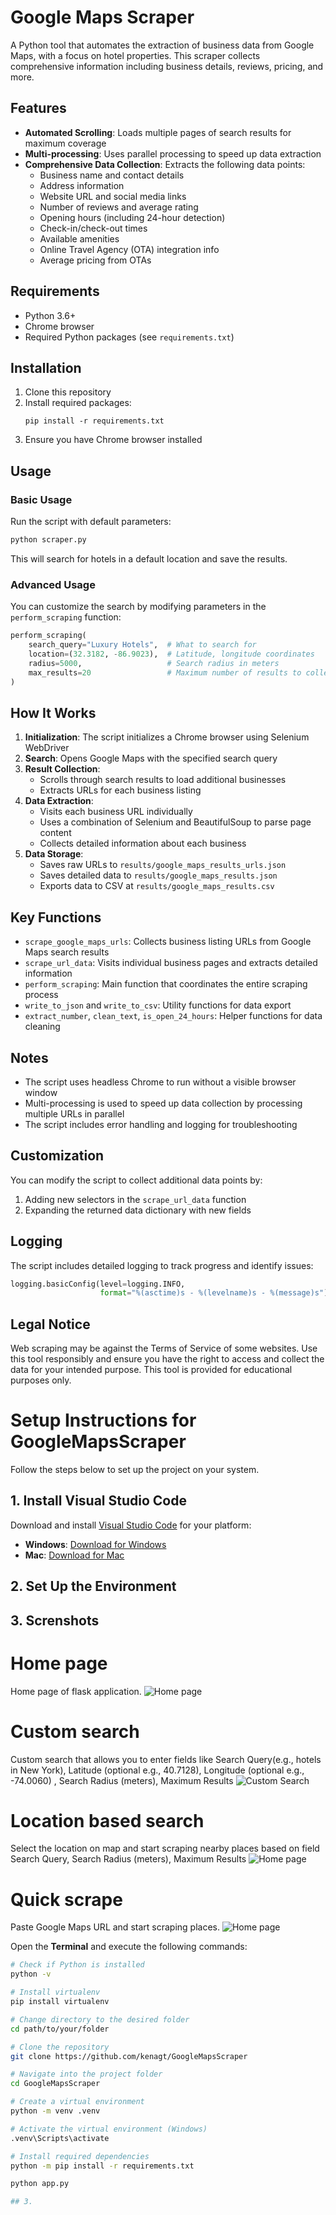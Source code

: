 # Google Maps Scraper

A Python tool that automates the extraction of business data from Google Maps, with a focus on hotel properties. This scraper collects comprehensive information including business details, reviews, pricing, and more.

## Features

- **Automated Scrolling**: Loads multiple pages of search results for maximum coverage
- **Multi-processing**: Uses parallel processing to speed up data extraction
- **Comprehensive Data Collection**: Extracts the following data points:
  - Business name and contact details
  - Address information
  - Website URL and social media links
  - Number of reviews and average rating
  - Opening hours (including 24-hour detection)
  - Check-in/check-out times
  - Available amenities
  - Online Travel Agency (OTA) integration info
  - Average pricing from OTAs

## Requirements

- Python 3.6+
- Chrome browser
- Required Python packages (see `requirements.txt`)

## Installation

1. Clone this repository
2. Install required packages:
   ```
   pip install -r requirements.txt
   ```
3. Ensure you have Chrome browser installed

## Usage

### Basic Usage

Run the script with default parameters:

```python
python scraper.py
```

This will search for hotels in a default location and save the results.

### Advanced Usage

You can customize the search by modifying parameters in the `perform_scraping` function:

```python
perform_scraping(
    search_query="Luxury Hotels",  # What to search for
    location=(32.3182, -86.9023),  # Latitude, longitude coordinates
    radius=5000,                   # Search radius in meters
    max_results=20                 # Maximum number of results to collect
)
```

## How It Works

1. **Initialization**: The script initializes a Chrome browser using Selenium WebDriver
2. **Search**: Opens Google Maps with the specified search query
3. **Result Collection**: 
   - Scrolls through search results to load additional businesses
   - Extracts URLs for each business listing
4. **Data Extraction**:
   - Visits each business URL individually
   - Uses a combination of Selenium and BeautifulSoup to parse page content
   - Collects detailed information about each business
5. **Data Storage**:
   - Saves raw URLs to `results/google_maps_results_urls.json`
   - Saves detailed data to `results/google_maps_results.json`
   - Exports data to CSV at `results/google_maps_results.csv`

## Key Functions

- `scrape_google_maps_urls`: Collects business listing URLs from Google Maps search results
- `scrape_url_data`: Visits individual business pages and extracts detailed information
- `perform_scraping`: Main function that coordinates the entire scraping process
- `write_to_json` and `write_to_csv`: Utility functions for data export
- `extract_number`, `clean_text`, `is_open_24_hours`: Helper functions for data cleaning

## Notes

- The script uses headless Chrome to run without a visible browser window
- Multi-processing is used to speed up data collection by processing multiple URLs in parallel
- The script includes error handling and logging for troubleshooting

## Customization

You can modify the script to collect additional data points by:

1. Adding new selectors in the `scrape_url_data` function
2. Expanding the returned data dictionary with new fields

## Logging

The script includes detailed logging to track progress and identify issues:

```python
logging.basicConfig(level=logging.INFO,
                    format="%(asctime)s - %(levelname)s - %(message)s")
```

## Legal Notice

Web scraping may be against the Terms of Service of some websites. Use this tool responsibly and ensure you have the right to access and collect the data for your intended purpose. This tool is provided for educational purposes only.

# Setup Instructions for GoogleMapsScraper

Follow the steps below to set up the project on your system.

## 1. Install Visual Studio Code
Download and install [Visual Studio Code](https://code.visualstudio.com/) for your platform:
- **Windows**: [Download for Windows](https://code.visualstudio.com/download)
- **Mac**: [Download for Mac](https://code.visualstudio.com/download)

## 2. Set Up the Environment
## 3. Screnshots

# Home page
Home page of flask application.
![Home page](screenshots/home_page.png)


# Custom search
Custom search that allows you to enter fields like Search Query(e.g., hotels in New York), Latitude (optional e.g., 40.7128), Longitude (optional e.g., -74.0060) , Search Radius (meters), Maximum Results
![Custom Search](screenshots/custom_search.png)


# Location based search
Select the location on map and start scraping nearby places based on field Search Query, Search Radius (meters), Maximum Results
![Home page](screenshots/location_based_search.png)


# Quick scrape
Paste Google Maps URL and start scraping places.
![Home page](screenshots/custom_search.png)

Open the **Terminal** and execute the following commands:

```bash
# Check if Python is installed
python -v

# Install virtualenv
pip install virtualenv

# Change directory to the desired folder
cd path/to/your/folder

# Clone the repository
git clone https://github.com/kenagt/GoogleMapsScraper

# Navigate into the project folder
cd GoogleMapsScraper

# Create a virtual environment
python -m venv .venv

# Activate the virtual environment (Windows)
.venv\Scripts\activate

# Install required dependencies
python -m pip install -r requirements.txt

python app.py

## 3. 